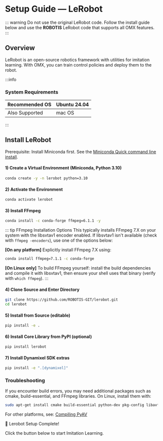 # Setup Guide — LeRobot

::: warning
Do not use the original LeRobot code. Follow the install guide below and use the **ROBOTIS** LeRobot code that supports all OMX features.
:::

## Overview

LeRobot is an open-source robotics framework with utilities for imitation learning. With OMX, you can train control policies and deploy them to the robot.

:::info
### System Requirements

| Recommended OS | Ubuntu 24.04 |
| --- | --- |
| Also Supported | mac OS |
:::

## Install LeRobot

Prerequisite: Install Miniconda first. See the [Miniconda Quick command line install](https://www.anaconda.com/docs/getting-started/miniconda/install#quick-command-line-install).

#### 1) Create a Virtual Environment (Miniconda, Python 3.10)
```bash
conda create -y -n lerobot python=3.10
```

#### 2) Activate the Environment
```bash
conda activate lerobot
```

#### 3) Install FFmpeg
```bash
conda install -c conda-forge ffmpeg=6.1.1 -y
```

::: tip FFmpeg Installation Options
This typically installs FFmpeg 7.X on your system with the libsvtav1 encoder enabled. If libsvtav1 isn't available (check with `ffmpeg -encoders`), use one of the options below:

**[On any platform]** Explicitly install FFmpeg 7.X using:
```bash
conda install ffmpeg=7.1.1 -c conda-forge
```

**[On Linux only]** To build FFmpeg yourself: install the build dependencies and compile it with libsvtav1, then ensure your shell uses that binary (verify with `which ffmpeg`).
:::

#### 4) Clone Source and Enter Directory
```bash
git clone https://github.com/ROBOTIS-GIT/lerobot.git
cd lerobot
```

#### 5) Install from Source (editable)
```bash
pip install -e .
```

#### 6) Install Core Library from PyPI (optional)
```bash
pip install lerobot
```

#### 7) Install Dynamixel SDK extras
```bash
pip install -e ".[dynamixel]"
```

### Troubleshooting

If you encounter build errors, you may need additional packages such as cmake, build-essential, and FFmpeg libraries. On Linux, install them with:

```bash
sudo apt-get install cmake build-essential python-dev pkg-config libavformat-dev libavcodec-dev libavdevice-dev libavutil-dev libswscale-dev libswresample-dev libavfilter-dev pkg-config
```

For other platforms, see: [Compiling PyAV](https://pyav.org/docs/stable/overview/installation.html)

🎉 Lerobot Setup Complete!

Click the button below to start Imitation Learning.
